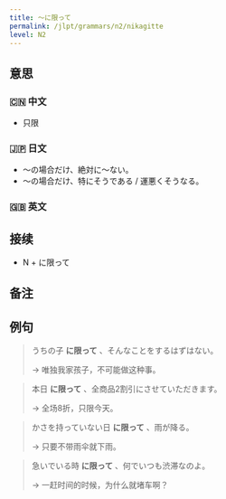 ```yaml
---
title: 〜に限って
permalink: /jlpt/grammars/n2/nikagitte
level: N2
---
```


## 意思

### 🇨🇳 中文

- 只限

### 🇯🇵 日文

- 〜の場合だけ、絶対に〜ない。
- 〜の場合だけ、特にそうである / 運悪くそうなる。

### 🇬🇧 英文


## 接续

- N + に限って

## 备注


## 例句

> うちの子 **に限って** 、そんなことをするはずはない。
>
> → 唯独我家孩子，不可能做这种事。

> 本日 **に限って** 、全商品2割引にさせていただきます。
>
> → 全场8折，只限今天。

> かさを持っていない日 **に限って** 、雨が降る。
>
> → 只要不带雨伞就下雨。

> 急いでいる時 **に限って** 、何でいつも渋滞なのよ。
>
> → 一赶时间的时候，为什么就堵车啊？

